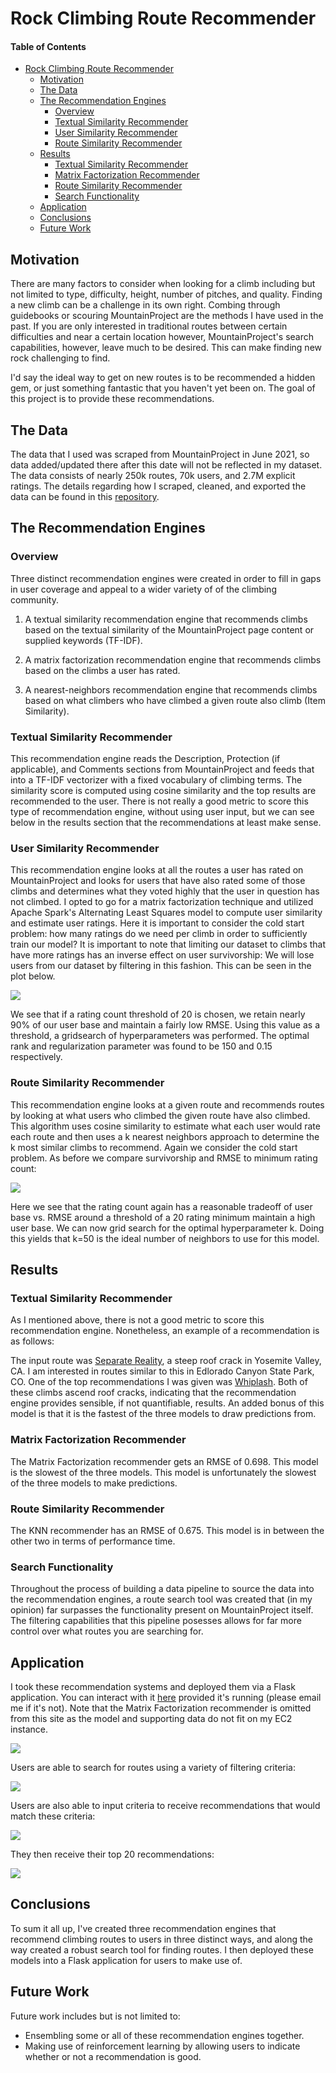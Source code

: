 # Rock Climbing Route Recommender

#### Table of Contents
- [Rock Climbing Route Recommender](#rock-climbing-route-recommender)
  * [Motivation](#motivation)
  * [The Data](#the-data)
  * [The Recommendation Engines](#the-recommendation-engines)
    + [Overview](#overview)
    + [Textual Similarity Recommender](#textual-similarity-recommender)
    + [User Similarity Recommender](#user-similarity-recommender)
    + [Route Similarity Recommender](#route-similarity-recommender)
  * [Results](#results)
    + [Textual Similarity Recommender](#textual-similarity-recommender-1)
    + [Matrix Factorization Recommender](#matrix-factorization-recommender)
    + [Route Similarity Recommender](#route-similarity-recommender-1)
    + [Search Functionality](#search-functionality)
  * [Application](#application)
  * [Conclusions](#conclusions)
  * [Future Work](#future-work)


## Motivation
There are many factors to consider when looking for a climb including but not limited to type, difficulty, height,
number of pitches, and quality. Finding a new climb can be a challenge in its own right. Combing through guidebooks
or scouring MountainProject are the methods I have used in the past. If you are only interested in traditional routes
between certain difficulties and near a certain location however, MountainProject's search capabilities, however, leave
much to be desired. This can make finding new rock challenging to find.

I'd say the ideal way to get on new routes is to be recommended a hidden gem, or just something fantastic that you
haven't yet been on. The goal of this project is to provide these recommendations.

## The Data
The data that I used was scraped from MountainProject in June 2021, so data added/updated there after this date will not
be reflected in my dataset. The data consists of nearly 250k routes, 70k users, and 2.7M explicit ratings. The details
regarding how I scraped, cleaned, and exported the data can be found in this
[repository](https://github.com/zsnyder21/MountainProjectScraper).

## The Recommendation Engines
### Overview
Three distinct recommendation engines were created in order to fill in gaps in user coverage and appeal to a wider
variety of of the climbing community.

1) A textual similarity recommendation engine that recommends climbs based on the textual similarity of the
   MountainProject page content or supplied keywords (TF-IDF).
   

2) A matrix factorization recommendation engine that recommends climbs based on the climbs a user has rated.


3) A nearest-neighbors recommendation engine that recommends climbs based on what climbers who have climbed a given
   route also climb (Item Similarity).


### Textual Similarity Recommender
This recommendation engine reads the Description, Protection (if applicable), and Comments sections from MountainProject
and feeds that into a TF-IDF vectorizer with a fixed vocabulary of climbing terms. The similarity score is computed
using cosine similarity and the top results are recommended to the user. There is not really a good metric to score this
type of recommendation engine, without using user input, but we can see below in the results section that the
recommendations at least make sense.

### User Similarity Recommender
This recommendation engine looks at all the routes a user has rated on MountainProject and looks for users that have also
rated some of those climbs and determines what they voted highly that the user in question has not climbed. I opted to
go for a matrix factorization technique and utilized Apache Spark's Alternating Least Squares model to compute user
similarity and estimate user ratings. Here it is important to consider the cold start problem: how many ratings do we
need per climb in order to sufficiently train our model? It is important to note that limiting our dataset to climbs
that have more ratings has an inverse effect on user survivorship: We will lose users from our dataset by filtering in
this fashion. This can be seen in the plot below.

<img src="./img/RMSE_Survivorship_ALS.png">

We see that if a rating count threshold of 20 is chosen, we retain nearly 90% of our user base and maintain
a fairly low RMSE. Using this value as a threshold, a gridsearch of hyperparameters was performed. The optimal rank and
regularization parameter was found to be 150 and 0.15 respectively.

### Route Similarity Recommender
This recommendation engine looks at a given route and recommends routes by looking at what users who climbed the given
route have also climbed. This algorithm uses cosine similarity to estimate what each user would rate each route and then
uses a k nearest neighbors approach to determine the k most similar climbs to recommend. Again we consider the cold
start problem. As before we compare survivorship and RMSE to minimum rating count:

<img src="./img/RMSE_Survivorship_KNN.png">

Here we see that the rating count again has a reasonable tradeoff of user base vs. RMSE around a threshold of a 20
rating minimum maintain a high user base. We can now grid search for the optimal hyperparameter k. Doing this yields
that k=50 is the ideal number of neighbors to use for this model.

## Results

### Textual Similarity Recommender
As I mentioned above, there is not a good metric to score this recommendation engine. Nonetheless, an example of a
recommendation is as follows:

The input route was [Separate Reality](https://www.mountainproject.com/route/105874590/separate-reality), a steep roof
crack in Yosemite Valley, CA. I am interested in routes similar to this in Edlorado Canyon State Park, CO. One of the top
recommendations I was given was [Whiplash](https://www.mountainproject.com/route/105751180/whiplash). Both of these
climbs ascend roof cracks, indicating that the recommendation engine provides sensible, if not quantifiable, results. An
added bonus of this model is that it is the fastest of the three models to draw predictions from.

### Matrix Factorization Recommender
The Matrix Factorization recommender gets an RMSE of 0.698. This model is the slowest of the three models. This model is
unfortunately the slowest of the three models to make predictions.

### Route Similarity Recommender
The KNN recommender has an RMSE of 0.675. This model is in between the other two in terms of performance time.

### Search Functionality
Throughout the process of building a data pipeline to source the data into the recommendation engines, a route search
tool was created that (in my opinion) far surpasses the functionality present on MountainProject itself. The filtering
capabilities that this pipeline posesses allows for far more control over what routes you are searching for.

## Application
I took these recommendation systems and deployed them via a Flask application. You can interact with it
[here](http://18.217.2.233:8080/) provided it's running (please email me if it's not). Note that the Matrix Factorization recommender is omitted
from this site as the model and supporting data do not fit on my EC2 instance.

<img src="./img/Flask_Homepage.PNG">

Users are able to search for routes using a variety of filtering criteria:

<img src="./img/Flask_Search.PNG">

Users are also able to input criteria to receive recommendations that would match these criteria:

<img src="./img/Flask_Textual_Similarity.PNG">

They then receive their top 20 recommendations:

<img src="./img/Flask_Textual_Similarity_Results.PNG">

## Conclusions
To sum it all up, I've created three recommendation engines that recommend climbing routes to users in three distinct ways,
and along the way created a robust search tool for finding routes. I then deployed these models into a Flask application
for users to make use of.

## Future Work
Future work includes but is not limited to:

* Ensembling some or all of these recommendation engines together.
* Making use of reinforcement learning by allowing users to indicate whether or not a recommendation is good.